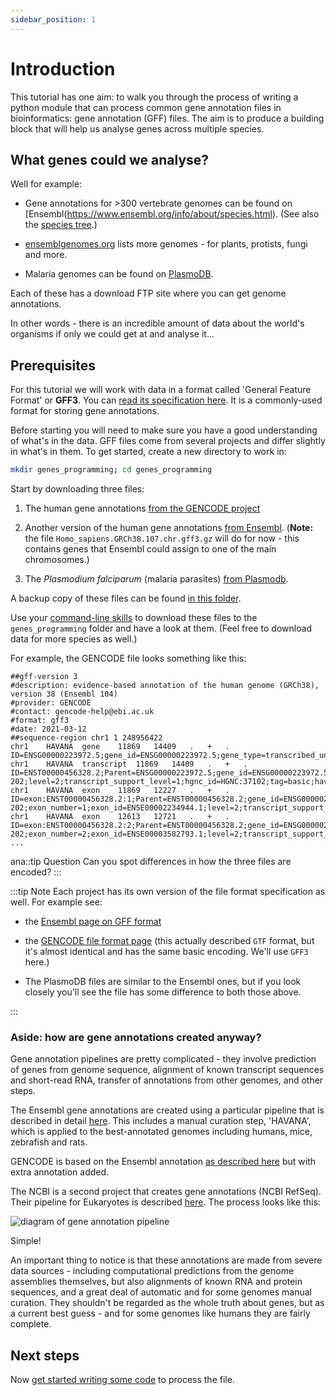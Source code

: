 ```yaml
---
sidebar_position: 1
---
```


# Introduction

This tutorial has one aim: to walk you through the process of writing a python module that can process common gene annotation
files in bioinformatics: gene annotation (GFF) files. The aim is to produce a building block that will help us analyse genes
across multiple species.

## What genes could we analyse?

Well for example:

* Gene annotations for >300 vertebrate genomes can be found on [Ensembl(https://www.ensembl.org/info/about/species.html).  (See also the [species tree](https://www.ensembl.org/info/about/speciestree.html).)

* [ensemblgenomes.org](http://ensemblgenomes.org) lists more genomes - for plants, protists, fungi and more.

* Malaria genomes can be found on [PlasmoDB](https://plasmodb.org/plasmo/app).

Each of these has a download FTP site where you can get genome annotations.

In other words - there is an incredible amount of data about the world's organisms if only we could get at and analyse it...

## Prerequisites

For this tutorial we will work with data in a format called 'General Feature Format' or **GFF3**. You can [read its specification
here](https://m.ensembl.org/info/website/upload/gff3.html). It is a commonly-used format for storing gene annotations.

Before starting you will need to make sure you have a good understanding of what's in the data. GFF files come from several
projects and differ slightly in what's in them. To get started, create a new directory to work in:

```sh
mkdir genes_programming; cd genes_programming
```

Start by downloading three files:

1. The human gene annotations [from the GENCODE project](https://www.gencodegenes.org)

2. Another version of the human gene annotations [from
Ensembl](http://ftp.ensembl.org/pub/current_gff3/homo_sapiens/). (**Note:** the file
`Homo_sapiens.GRCh38.107.chr.gff3.gz` will do for now - this contains genes that Ensembl could assign to one
of the main chromosomes.)

3. The *Plasmodium falciparum* (malaria parasites) [from
Plasmodb](https://plasmodb.org/plasmo/app/downloads/Current_Release/Pfalciparum3D7/gff/data/).

A backup copy of these files can be found
[in this folder](https://www.well.ox.ac.uk/~gav/projects/whg-training-resources/data/programming/programming_with_gene_annotations/).

Use your [command-line skills](/bioinformatics/exploring_gene_annotations_in_bash) to download these files to the `genes_programming` folder and
have a look at them.  (Feel free to download data for more species as well.)

For example, the GENCODE file looks something like this:

    ##gff-version 3
    #description: evidence-based annotation of the human genome (GRCh38), version 38 (Ensembl 104)
    #provider: GENCODE
    #contact: gencode-help@ebi.ac.uk
    #format: gff3
    #date: 2021-03-12
    ##sequence-region chr1 1 248956422
    chr1	HAVANA	gene	11869	14409	.	+	.	ID=ENSG00000223972.5;gene_id=ENSG00000223972.5;gene_type=transcribed_unprocessed_pseudogene;gene_name=DDX11L1;level=2;hgnc_id=HGNC:37102;havana_gene=OTTHUMG00000000961.2
    chr1	HAVANA	transcript	11869	14409	.	+	.	ID=ENST00000456328.2;Parent=ENSG00000223972.5;gene_id=ENSG00000223972.5;transcript_id=ENST00000456328.2;gene_type=transcribed_unprocessed_pseudogene;gene_name=DDX11L1;transcript_type=processed_transcript;transcript_name=DDX11L1-202;level=2;transcript_support_level=1;hgnc_id=HGNC:37102;tag=basic;havana_gene=OTTHUMG00000000961.2;havana_transcript=OTTHUMT00000362751.1
    chr1	HAVANA	exon	11869	12227	.	+	.	ID=exon:ENST00000456328.2:1;Parent=ENST00000456328.2;gene_id=ENSG00000223972.5;transcript_id=ENST00000456328.2;gene_type=transcribed_unprocessed_pseudogene;gene_name=DDX11L1;transcript_type=processed_transcript;transcript_name=DDX11L1-202;exon_number=1;exon_id=ENSE00002234944.1;level=2;transcript_support_level=1;hgnc_id=HGNC:37102;tag=basic;havana_gene=OTTHUMG00000000961.2;havana_transcript=OTTHUMT00000362751.1
    chr1	HAVANA	exon	12613	12721	.	+	.	ID=exon:ENST00000456328.2:2;Parent=ENST00000456328.2;gene_id=ENSG00000223972.5;transcript_id=ENST00000456328.2;gene_type=transcribed_unprocessed_pseudogene;gene_name=DDX11L1;transcript_type=processed_transcript;transcript_name=DDX11L1-202;exon_number=2;exon_id=ENSE00003582793.1;level=2;transcript_support_level=1;hgnc_id=HGNC:37102;tag=basic;havana_gene=OTTHUMG00000000961.2;havana_transcript=OTTHUMT00000362751.1
    ...


ana::tip Question
Can you spot differences in how the three files are encoded?
:::

:::tip Note
Each project has its own version of the file format specification as well.  For example see:

* the [Ensembl page on GFF format](https://www.ensembl.org/info/website/upload/gff.html)

* the [GENCODE file format page](https://www.gencodegenes.org/pages/data_format.html) (this actually described
  `GTF` format, but it's almost identical and has the same basic encoding.  We'll use `GFF3` here.)

* The PlasmoDB files are similar to the Ensembl ones, but if you look closely you'll see the file has some
  difference to both those above.

:::

### Aside: how are gene annotations created anyway?

Gene annotation pipelines are pretty complicated - they involve prediction of genes from genome sequence,
alignment of known transcript sequences and short-read RNA, transfer of annotations from other genomes, and
other steps.  

The Ensembl gene annotations are created using a particular pipeline that is described in detail
[here](https://www.ensembl.org/info/genome/genebuild/index.html). This includes a manual curation step,
'HAVANA', which is applied to the best-annotated genomes including humans, mice, zebrafish and rats.

GENCODE is based on the Ensembl annotation [as described here](https://www.gencodegenes.org/pages/faq.html)
but with extra annotation added.

The NCBI is a second project that creates gene annotations (NCBI RefSeq). Their pipeline for Eukaryotes is
described [here](https://www.ncbi.nlm.nih.gov/genome/annotation_euk/process/). The process looks like this:

![diagram of gene annotation pipeline](https://www.ncbi.nlm.nih.gov/core/assets/genome/images/Pipeline_RFAM.png)

Simple!

An important thing to notice is that these annotations are made from severe data sources - including
computational predictions from the genome assemblies themselves, but also alignments of known RNA and protein
sequences, and a great deal of automatic and for some genomes manual curation. They shouldn't be regarded as
the whole truth about genes, but as a current best guess - and for some genomes like humans they are fairly
complete.

## Next steps

Now [get started writing some code](gff_code.md) to process the file.
